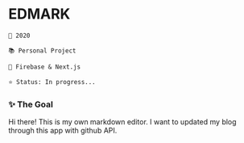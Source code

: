 # EDMARK

    📆 2020

    📚 Personal Project

    🔨 Firebase & Next.js

    ⭐️ Status: In progress...

### ✨ The Goal

Hi there! This is my own markdown editor. I want to updated my blog through this app with github API.

